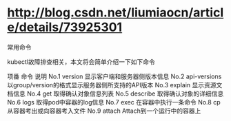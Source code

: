 

# http://blog.csdn.net/liumiaocn/article/details/73925301

常用命令

kubectl故障排查相关，本文将会简单介绍一下如下命令

项番	命令	说明
No.1	version	显示客户端和服务器侧版本信息
No.2	api-versions	以group/version的格式显示服务器侧所支持的API版本
No.3	explain	显示资源文档信息
No.4	get	取得确认对象信息列表
No.5	describe	取得确认对象的详细信息
No.6	logs	取得pod中容器的log信息
No.7	exec	在容器中执行一条命令
No.8	cp	从容器考出或向容器考入文件
No.9	attach	Attach到一个运行中的容器上